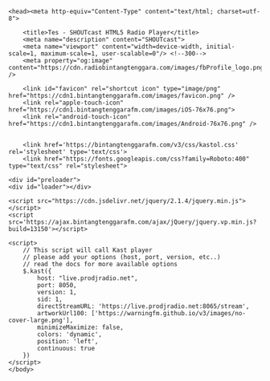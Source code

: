 <!doctype html>
<!--[if lt IE 7]>      <html class="no-js lt-ie9 lt-ie8 lt-ie7"> <![endif]-->
<!--[if IE 7]>         <html class="no-js lt-ie9 lt-ie8"> <![endif]-->
<!--[if IE 8]>         <html class="no-js lt-ie9"> <![endif]-->
<!--[if gt IE 8]><!--> <html class="no-js"> <!--<![endif]-->
    <head><meta http-equiv="Content-Type" content="text/html; charset=utf-8">
        
        <title>Tes - SHOUTcast HTML5 Radio Player</title>
        <meta name="description" content="SHOUTcast">
        <meta name="viewport" content="width=device-width, initial-scale=1, maximum-scale=1, user-scalable=0"/> <!--300-->
        <meta property="og:image" content="https://cdn.radiobintangtenggara.com/images/fbProfile_logo.png" />

        <link id="favicon" rel="shortcut icon" type="image/png" href="https://cdn1.bintangtenggarafm.com/images/favicon.png" />
        <link rel="apple-touch-icon" href="https://cdn1.bintangtenggarafm.com/images/iOS-76x76.png">
        <link rel="android-touch-icon" href="https://cdn1.bintangtenggarafm.com/images/Android-76x76.png" />
        
        
        <link href='https://bintangtenggarafm.com/v3/css/kastol.css' rel='stylesheet' type='text/css'>
        <link href="https://fonts.googleapis.com/css?family=Roboto:400" type="text/css" rel="stylesheet">
</head>
<body>
    <!--[if lt IE 10]>
        <p class="browsehappy">You are using an <strong>outdated</strong> browser. Please <a href="https://browsehappy.com/">upgrade your browser</a> to improve your experience.</p>
    <![endif]-->
    
    <div id="preloader">
    <div id="loader"></div>
</div>
    
    <script src="https://cdn.jsdelivr.net/jquery/2.1.4/jquery.min.js"></script> 
    <script src='https://ajax.bintangtenggarafm.com/ajax/jQuery/jquery.vp.min.js?build=13150'></script>
    
    <script>
        // This script will call Kast player
        // please add your options (host, port, version, etc..)
        // read the docs for more available options
        $.kast({
            host: "live.prodjradio.net",
            port: 8050,
            version: 1,
            sid: 1,
            directStreamURL: 'https://live.prodjradio.net:8065/stream',
            artworkUrl100: ['https://warningfm.github.io/v3/images/no-cover-large.png'],
            minimizeMaximize: false,
            colors: 'dynamic',
            position: 'left',
            continuous: true
        })
    </script>
    </body>
</html>
